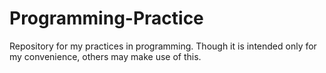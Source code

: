 # Programming-Practice
Repository for my practices in programming. Though it is intended only for my convenience, others may make use of this.
